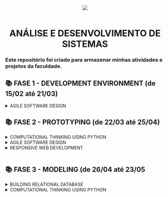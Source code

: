 <div align="center">
<img src="https://wp.eucapacito.com.br/wp-content/uploads/2021/11/FIAP-WHITE-1.png"> 
<br><br>


# ANÁLISE E DESENVOLVIMENTO DE SISTEMAS
</div>

### Este repositório foi criado para armazenar minhas atividades e projetos da faculdade.
## 📚 FASE 1 - DEVELOPMENT ENVIRONMENT (de 15/02 até 21/03)
 <details> 
<summary>AGILE SOFTWARE DESIGN</summary>

[Capítulo 01: Precisamos falar sobre finanças.](/fase01/capitulo01.md)<br>
[Capítulo 02: Mas como um Software é criado?](fase01/capitulo02.md)<br>
[Capítulo 03: Por onde começamos?](/fase01/capitulo03.md)<br>
[Capítulo 04: Primeiros passos na construção de um software.](/fase01/capitulo04.md)<br>
[Capítulo 05: Atendendo a pedidos!](/fase01/capitulo05.md)<br>
[Capítulo 06: Desvendando a cabeça do usuário.](/fase01/capitulo06.md)<br>
[Capítulo 07: Técnicas nunca são demais...](/fase01/capitulo07.md)<br>
[Capítulo 08: Mãos à obra!](/fase01/capitulo08.md)<br>
[Capítulo 09: Materializando o projeto.](/fase01/capitulo09.md)<br>
[Capítulo 10: Vamos aprender a programar?](/fase01/capitulo10.md)

</details>

## 📚 FASE 2 - PROTOTYPING (de 22/03 até 25/04)

<details>
<summary>COMPUTATIONAL THINKING USING PYTHON</summary>

[Capítulo 01: E que comecem os preparativos!](fase02/capitulo01.md)<br>
[Capítulo 02: Quando a máquina começa a tomar decisões.](fase02/capitulo01.md)<br>
[Capítulo 03: Andar em círculos não é necessariamente ruim...](fase02/capitulo03.md)<br>
[Capítulo 04: Quem tem o nome na lista?](fase02/capitulo04.md)
</details>

<details>
<summary>AGILE SOFTWARE DESIGN</summary>

[Capítulo 05: Entendendo o ponto de vista do usuário.](fase02/capitulo05.md)<br>
[Capítulo 06: Infelizmente, diagramas não são o suficiente...](fase02/capitulo06.md)<br>
</details>

<details>
<summary>RESPONSIVE WEB DEVELOPMENT</summary>

[Capítulo 07: A experiência do usuário é um assunto sério!](fase02/capitulo07.md)<br>
[Capítulo 08: Quem vê interface, vê coração.](fase02/capitulo08.md)<br>
[Capítulo 09: Quanto vale o show?](fase02/capitulo09.md)
</details>
<br>

## 📚 FASE 3 - MODELING (de 26/04 até 23/05

<details>
<summary>BUILDING RELATIONAL DATABASE</summary>

[Capítulo 01: O app começa a tomar forma!]()<br>
[Capítulo 02: Onde guardar as informações geradas?]()<br>
[Capítulo 03: Como guardar as informações?]()<br>
[Capítulo 04: O Modelo de Entidade-Relacionamento.]()<br>
[Capítulo 05:]()<br>
[Capítulo 06:]()<br>
[Capítulo 07:]()
</details>

<details>
<summary>COMPUTATIONAL THINKING USING PYTHON</summary>

[Capítulo 08:]()<br>
[Capítulo 09:]()

</details>
